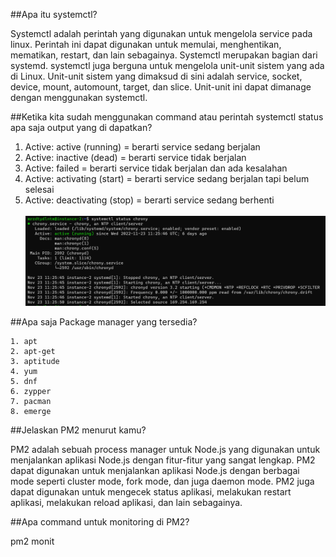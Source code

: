 ##Apa itu systemctl?

Systemctl adalah perintah yang digunakan untuk mengelola service pada linux. Perintah ini dapat digunakan untuk memulai, menghentikan, mematikan, restart, dan lain sebagainya. Systemctl merupakan bagian dari systemd. systemctl juga berguna untuk mengelola unit-unit sistem yang ada di Linux. Unit-unit sistem yang dimaksud di sini adalah service, socket, device, mount, automount, target, dan slice. Unit-unit ini dapat dimanage dengan menggunakan systemctl.

##Ketika kita sudah menggunakan command atau perintah systemctl status apa saja output yang di dapatkan?

1. Active: active (running) = berarti service sedang berjalan
2. Active: inactive (dead) = berarti service tidak berjalan
3. Active: failed = berarti service tidak berjalan dan ada kesalahan
4. Active: activating (start) = berarti service sedang berjalan tapi belum selesai
5. Active: deactivating (stop) = berarti service sedang berhenti
   <br>
   <br>
   ![alt text](gambar1.png)

##Apa saja Package manager yang tersedia?

    1. apt
    2. apt-get
    3. aptitude
    4. yum
    5. dnf
    6. zypper
    7. pacman
    8. emerge

##Jelaskan PM2 menurut kamu?

PM2 adalah sebuah process manager untuk Node.js yang digunakan untuk menjalankan aplikasi Node.js dengan fitur-fitur yang sangat lengkap. PM2 dapat digunakan untuk menjalankan aplikasi Node.js dengan berbagai mode seperti cluster mode, fork mode, dan juga daemon mode. PM2 juga dapat digunakan untuk mengecek status aplikasi, melakukan restart aplikasi, melakukan reload aplikasi, dan lain sebagainya.

##Apa command untuk monitoring di PM2?

pm2 monit
